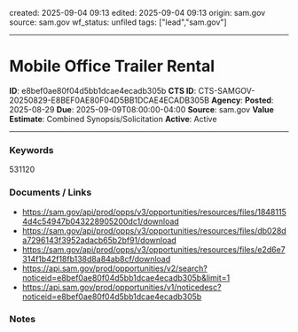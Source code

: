 created: 2025-09-04 09:13
edited: 2025-09-04 09:13
origin: sam.gov
source: sam.gov
wf_status: unfiled
tags: ["lead","sam.gov"]

---

# Mobile Office Trailer Rental

**ID**: e8bef0ae80f04d5bb1dcae4ecadb305b
**CTS ID**: CTS-SAMGOV-20250829-E8BEF0AE80F04D5BB1DCAE4ECADB305B
**Agency**: 
**Posted**: 2025-08-29
**Due**: 2025-09-09T08:00:00-04:00
**Source**: sam.gov
**Value Estimate**: Combined Synopsis/Solicitation
**Active**: Active

---

### Keywords
531120

### Documents / Links
- <https://sam.gov/api/prod/opps/v3/opportunities/resources/files/18481154d4c54947b043228905200dc1/download>
- <https://sam.gov/api/prod/opps/v3/opportunities/resources/files/db028da7296143f3952adacb65b2bf91/download>
- <https://sam.gov/api/prod/opps/v3/opportunities/resources/files/e2d6e7314f1b42f18fb138d8a84ab8cf/download>
- <https://api.sam.gov/prod/opportunities/v2/search?noticeid=e8bef0ae80f04d5bb1dcae4ecadb305b&limit=1>
- <https://api.sam.gov/prod/opportunities/v1/noticedesc?noticeid=e8bef0ae80f04d5bb1dcae4ecadb305b>

### Notes

